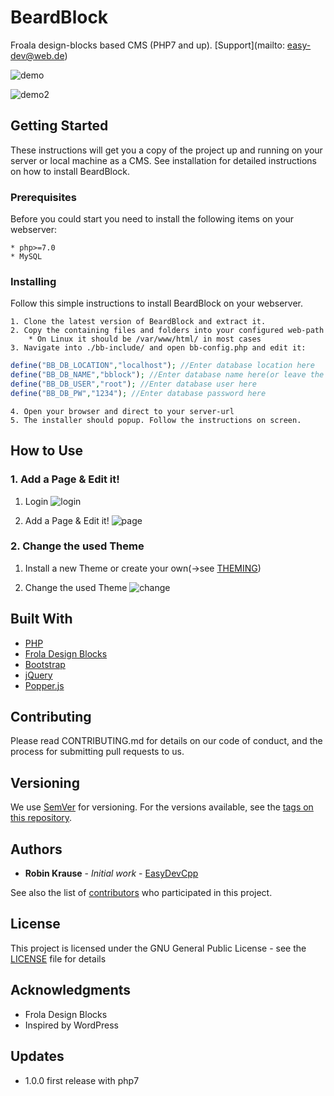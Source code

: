 BeardBlock
=================

Froala design-blocks based CMS (PHP7 and up). [Support](mailto: easy-dev@web.de)

![demo](https://i.imgur.com/m6SNlRm.gif)

![demo2](https://i.imgur.com/EbRB0En.gif)

## Getting Started

These instructions will get you a copy of the project up and running on your server or local machine as a CMS. See installation for detailed instructions on how to install BeardBlock.

### Prerequisites

Before you could start you need to install the following items on your webserver:

```
* php>=7.0
* MySQL
```

### Installing

Follow this simple instructions to install BeardBlock on your webserver.

```
1. Clone the latest version of BeardBlock and extract it.
2. Copy the containing files and folders into your configured web-path
    * On Linux it should be /var/www/html/ in most cases
3. Navigate into ./bb-include/ and open bb-config.php and edit it:
```
```php
define("BB_DB_LOCATION","localhost"); //Enter database location here
define("BB_DB_NAME","bblock"); //Enter database name here(or leave the same[recommended])
define("BB_DB_USER","root"); //Enter database user here
define("BB_DB_PW","1234"); //Enter database password here
```
```
4. Open your browser and direct to your server-url
5. The installer should popup. Follow the instructions on screen.
```

## How to Use

### 1. Add a Page & Edit it!

1. Login
![login](https://i.imgur.com/m6SNlRm.gif)

2. Add a Page & Edit it!
![page](https://i.imgur.com/XyOuNe7.gif)

### 2. Change the used Theme

1. Install a new Theme or create your own(->see [THEMING](THEMING.md))

2. Change the used Theme
![change](https://i.imgur.com/Sb5Ipnu.gif)

## Built With

* [PHP](http://www.php.net)
* [Frola Design Blocks](https://github.com/froala/design-blocks)
* [Bootstrap](https://getbootstrap.com/)
* [jQuery](https://jquery.com/)
* [Popper.js](https://popper.js.org/)

## Contributing

Please read CONTRIBUTING.md for details on our code of conduct, and the process for submitting pull requests to us.

## Versioning

We use [SemVer](http://semver.org/) for versioning. For the versions available, see the [tags on this repository](https://github.com/EasyDevCpp/BeardBlock/tags). 

## Authors

* **Robin Krause** - *Initial work* - [EasyDevCpp](https://github.com/EasyDevCpp/)

See also the list of [contributors](https://github.com/EasyDevCpp/BeardBlock/contributors) who participated in this project.

## License

This project is licensed under the GNU General Public License - see the [LICENSE](LICENSE) file for details

## Acknowledgments

* Frola Design Blocks
* Inspired by WordPress

## Updates
* 1.0.0 first release with php7
